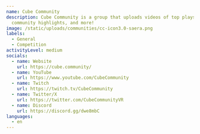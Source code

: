 ```yaml
---
name: Cube Community
description: Cube Community is a group that uploads videos of top plays,
  community highlights, and more!
image: /static/uploads/communities/cc-icon3.0-saera.png
labels:
  - General
  - Competition
activityLevel: medium
socials:
  - name: Website
    url: https://cube.community/
  - name: YouTube
    url: https://www.youtube.com/CubeCommunity
  - name: Twitch
    url: https://twitch.tv/CubeCommunity
  - name: Twitter/X
    url: https://twitter.com/CubeCommunityVR
  - name: Discord
    url: https://discord.gg/dwe8mbC
languages:
  - en
---
```

